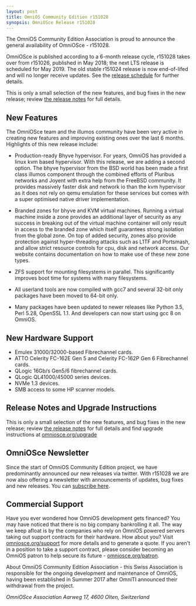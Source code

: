 ```yaml
---
layout: post
title: OmniOS Community Edition r151028
synopsis: OmniOSce Release r151028
---
```

The OmniOS Community Edition Association is proud to announce the general
availability of OmniOSce - r151028.

OmniOSce is published according to a 6-month release cycle, r151028 takes over
from r151026, published in May 2018; the next LTS release is scheduled for
May 2019. The old stable r151024 release is now end-of-lifed and will no longer
receive updates. See the [release schedule](/schedule.html) for further
details. 

This is only a small selection of the new features, and bug fixes in the new
release; review [the release notes](/releasenotes.html) for full details.

## New Features

The OmniOSce team and the illumos community have been very active in creating
new features and improving existing ones over the last 6 months. Highlights of
this new release include:

* Production-ready Bhyve hypervisor. For years, OmniOS has provided a linux kvm
based hypervisor. With this release, we are adding a second option. The bhyve
hypervisor from the BSD world has been made a first class illumos component
through the combined efforts of Pluribus networks and Joyent with extra help
from the FreeBSD community. It provides massively faster disk and network io
than the kvm hypervisor as it does not rely on qemu emulation for these
services but comes with a super optimised native driver implementation.

* Branded zones for bhyve and KVM virtual machines. Running a virtual machine
inside a zone provides an additional layer of security as any success in
breaking out of the virtual machine container will only result in access to the
branded zone which itself guarantees strong isolation from the global zone. On
top of added security, zones also provide protection against hyper-threading
attacks such as L1TF and Portsmash, and allow strict resource controls for cpu,
disk and network access. Our website contains documentation on how to make use
of these new zone types.

* ZFS support for mounting filesystems in parallel. This significantly improves
boot time for systems with many filesystems.

* All userland tools are now compiled with gcc7 and several 32-bit only packages
have been moved to 64-bit only.

* Many packages have been updated to newer releases like Python 3.5, Perl 5.28,
OpenSSL 1.1. And developers can now start using gcc 8 on OmniOS.

## New Hardware Support

* Emulex 31000/32000-based Fibrechannel cards.
* ATTO Celerity FC-162E Gen 5 and Celerity FC-162P Gen 6 Fibrechannel cards.
* QLogic 16Gb/s Gen5/6 fibrechannel cards.
* QLogic QL41000/45000 series devices.
* NVMe 1.3 devices.
* SMB access to some HP scanner models.

## Release Notes and Upgrade Instructions

This is only a small selection of the new features, and bug fixes in the new
release; review [the release notes](/releasenotes.html) for full details
and find upgrade instructions at [omniosce.org/upgrade](/upgrade.html)

## OmniOSce Newsletter

Since the start of OmniOS Community Edition project, we have predominantly
announced our new releases via twitter. With r151028 we are now also offering a
newsletter with announcements of updates, bug fixes and new releases. You can
[subscribe here](http://eepurl.com/dL1z7k).

## Commercial Support

Have you ever wondered how OmniOS development gets financed? You may have
noticed that there is no big company bankrolling it all. The way we keep afloat
is by the companies who rely on OmniOS powered servers taking out support
contracts for their hardware. How about you? Visit
[omniosce.org/support](/support.html) for more details and to generate a quote.
If you aren't in a position to take a support contract, please consider
becoming an OmniOS patron to help secure its future -
[omniosce.org/patron](/patron.html).

About OmniOS Community Edition Association - this Swiss Association is
responsible for the ongoing development and maintenance of OmniOS, having been
established in Summer 2017 after OmniTI announced their withdrawal from the
project.

_OmniOSce Association_
_Aarweg 17, 4600 Olten, Switzerland_


